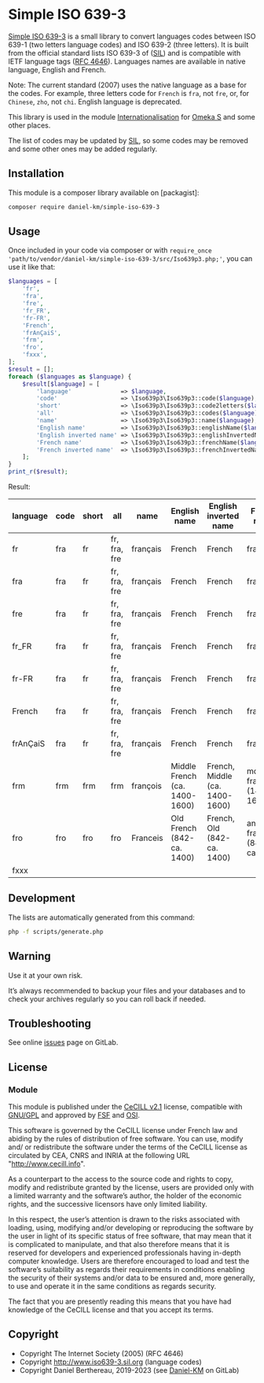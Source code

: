 Simple ISO 639-3
================

[Simple ISO 639-3] is a small library to convert languages codes between ISO 639-1
(two letters language codes) and ISO 639-2 (three letters). It is built from the
official standard lists ISO 639-3 of ([SIL]) and is compatible with IETF
language tags ([RFC 4646]). Languages names are available in native language,
English and French.

Note: The current standard (2007) uses the native language as a base for the
codes. For example, three letters code for `French` is `fra`, not `fre`, or, for
`Chinese`, `zho`, not `chi`. English language is deprecated.

This library is used in the module [Internationalisation] for [Omeka S] and some
other places.

The list of codes may be updated by [SIL], so some codes may be removed and some
other ones may be added regularly.


Installation
------------

This module is a composer library available on [packagist]:

```sh
composer require daniel-km/simple-iso-639-3
```


Usage
-----

Once included in your code via composer or with `require_once 'path/to/vendor/daniel-km/simple-iso-639-3/src/Iso639p3.php;'`,
you can use it like that:

```php
$languages = [
    'fr',
    'fra',
    'fre',
    'fr_FR',
    'fr-FR',
    'French',
    'frAnÇaiS',
    'frm',
    'fro',
    'fxxx',
];
$result = [];
foreach ($languages as $language) {
    $result[$language] = [
        'language'              => $language,
        'code'                  => \Iso639p3\Iso639p3::code($language),
        'short'                 => \Iso639p3\Iso639p3::code2letters($language),
        'all'                   => \Iso639p3\Iso639p3::codes($language),
        'name'                  => \Iso639p3\Iso639p3::name($language),
        'English name'          => \Iso639p3\Iso639p3::englishName($language),
        'English inverted name' => \Iso639p3\Iso639p3::englishInvertedName($language),
        'French name'           => \Iso639p3\Iso639p3::frenchName($language),
        'French inverted name'  => \Iso639p3\Iso639p3::frenchInvertedName($language),
    ];
}
print_r($result);
```

Result:

| language | code | short | all          | name     | English name                  | English inverted name          | French name                   | French inverted name          |
|----------|------|-------|--------------|----------|-------------------------------|--------------------------------|-------------------------------|-------------------------------|
| fr       | fra  | fr    | fr, fra, fre | français | French                        | French                         | français                      | français                      |
| fra      | fra  | fr    | fr, fra, fre | français | French                        | French                         | français                      | français                      |
| fre      | fra  | fr    | fr, fra, fre | français | French                        | French                         | français                      | français                      |
| fr_FR    | fra  | fr    | fr, fra, fre | français | French                        | French                         | français                      | français                      |
| fr-FR    | fra  | fr    | fr, fra, fre | français | French                        | French                         | français                      | français                      |
| French   | fra  | fr    | fr, fra, fre | français | French                        | French                         | français                      | français                      |
| frAnÇaiS | fra  | fr    | fr, fra, fre | français | French                        | French                         | français                      | français                      |
| frm      | frm  | frm   | frm          | françois | Middle French (ca. 1400-1600) | French, Middle (ca. 1400-1600) | moyen français (1400-1600)    | français moyen (1400-1600)    |
| fro      | fro  | fro   | fro          | Franceis | Old French (842-ca. 1400)     | French, Old (842-ca. 1400)     | ancien français (842-ca.1400) | français ancien (842-ca.1400) |
| fxxx     |      |       |              |          |                               |                                |                               |                               |


Development
-----------

The lists are automatically generated from this command:

```sh
php -f scripts/generate.php
```


Warning
-------

Use it at your own risk.

It’s always recommended to backup your files and your databases and to check
your archives regularly so you can roll back if needed.


Troubleshooting
---------------

See online [issues] page on GitLab.


License
-------

### Module

This module is published under the [CeCILL v2.1] license, compatible with
[GNU/GPL] and approved by [FSF] and [OSI].

This software is governed by the CeCILL license under French law and abiding by
the rules of distribution of free software. You can use, modify and/ or
redistribute the software under the terms of the CeCILL license as circulated by
CEA, CNRS and INRIA at the following URL "http://www.cecill.info".

As a counterpart to the access to the source code and rights to copy, modify and
redistribute granted by the license, users are provided only with a limited
warranty and the software’s author, the holder of the economic rights, and the
successive licensors have only limited liability.

In this respect, the user’s attention is drawn to the risks associated with
loading, using, modifying and/or developing or reproducing the software by the
user in light of its specific status of free software, that may mean that it is
complicated to manipulate, and that also therefore means that it is reserved for
developers and experienced professionals having in-depth computer knowledge.
Users are therefore encouraged to load and test the software’s suitability as
regards their requirements in conditions enabling the security of their systems
and/or data to be ensured and, more generally, to use and operate it in the same
conditions as regards security.

The fact that you are presently reading this means that you have had knowledge
of the CeCILL license and that you accept its terms.


Copyright
---------

* Copyright The Internet Society (2005) (RFC 4646)
* Copyright http://www.iso639-3.sil.org (language codes)
* Copyright Daniel Berthereau, 2019-2023 (see [Daniel-KM] on GitLab)


[Simple ISO 639-3]: https://gitlab.com/Daniel-KM/Simple-ISO-639-3
[SIL]: https://iso639-3.sil.org
[RFC 4646]: https://tools.ietf.org/html/rfc4646
[Internationalisation]: https://gitlab.com/Daniel-KM/Omeka-S-module-Internationalisation
[Omeka S]: https://omeka.org/s
[issues]: https://gitlab.com/Daniel-KM/Simple-ISO-639-3/-/issues
[CeCILL v2.1]: https://www.cecill.info/licences/Licence_CeCILL_V2.1-en.html
[GNU/GPL]: https://www.gnu.org/licenses/gpl-3.0.html
[FSF]: https://www.fsf.org
[OSI]: http://opensource.org
[GitLab]: https://gitlab.com/Daniel-KM
[Daniel-KM]: https://gitlab.com/Daniel-KM "Daniel Berthereau"
